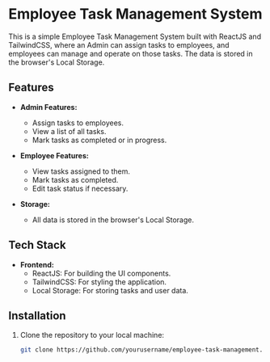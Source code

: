 # Employee Task Management System

This is a simple Employee Task Management System built with ReactJS and TailwindCSS, where an Admin can assign tasks to employees, and employees can manage and operate on those tasks. The data is stored in the browser's Local Storage.

## Features

- **Admin Features:**
  - Assign tasks to employees.
  - View a list of all tasks.
  - Mark tasks as completed or in progress.

- **Employee Features:**
  - View tasks assigned to them.
  - Mark tasks as completed.
  - Edit task status if necessary.

- **Storage:**
  - All data is stored in the browser's Local Storage.

## Tech Stack

- **Frontend:**
  - ReactJS: For building the UI components.
  - TailwindCSS: For styling the application.
  - Local Storage: For storing tasks and user data.

## Installation

1. Clone the repository to your local machine:

   ```bash
   git clone https://github.com/yourusername/employee-task-management.git
